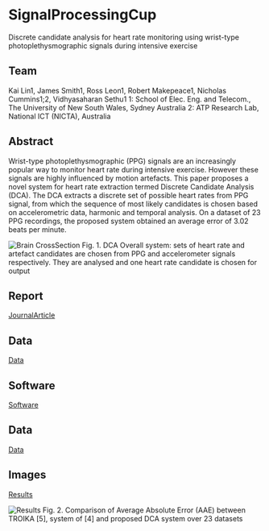 # SignalProcessingCup
Discrete candidate analysis for heart rate monitoring using wrist-type photoplethysmographic signals during intensive exercise

## Team
Kai Lin1, James Smith1, Ross Leon1, Robert Makepeace1, Nicholas Cummins1;2, Vidhyasaharan Sethu1
1: School of Elec. Eng. and Telecom., The University of New South Wales, Sydney Australia
2: ATP Research Lab, National ICT (NICTA), Australia

## Abstract
Wrist-type photoplethysmographic (PPG) signals are an increasingly popular way to monitor heart rate during intensive exercise. However these signals are highly influenced by motion artefacts. This paper proposes a novel system for heart rate extraction termed Discrete Candidate Analysis (DCA). The DCA extracts a discrete set of possible heart rates from PPG signal, from which the sequence of most likely candidates is chosen based on accelerometric data, harmonic and temporal analysis. On a dataset of 23 PPG recordings, the proposed system obtained an average error of 3.02 beats per minute.

![Brain CrossSection](/Assets/Brain.bmp)
Fig. 1. DCA Overall system: sets of heart rate and artefact candidates are chosen from PPG and accelerometer signals respectively. They are analysed and one heart rate candidate is chosen for output
## Report
[JournalArticle](/Assets/JournalArticle.pdf)

## Data
[Data](/Data)

## Software
[Software](/Software)

## Data
[Data](/Data)

## Images
[Results](/Results)

![Results](Results)
Fig. 2. Comparison of Average Absolute Error (AAE) between TROIKA [5], system of [4] and proposed DCA system over 23 datasets

